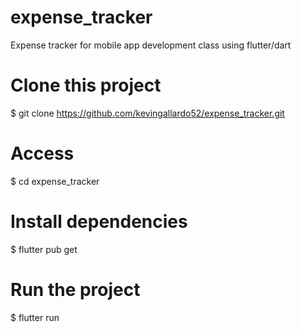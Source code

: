 # expense_tracker
Expense tracker for mobile app development class using flutter/dart

# Clone this project
$ git clone https://github.com/kevingallardo52/expense_tracker.git

# Access
$ cd expense_tracker

# Install dependencies
$ flutter pub get

# Run the project
$ flutter run
